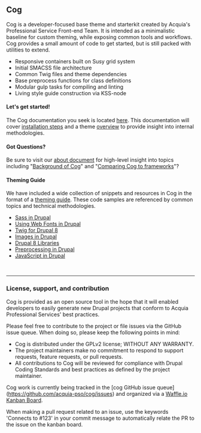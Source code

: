 ## Cog

Cog is a developer-focused base theme and starterkit created by Acquia's Professional Service Front-end Team. It is intended as a minimalistic baseline for custom theming, while exposing common tools and workflows. Cog provides a small amount of code to get started, but is still packed with utilities to extend.

* Responsive containers built on Susy grid system
* Initial SMACSS file architecture
* Common Twig files and theme dependencies
* Base preprocess functions for class definitions
* Modular gulp tasks for compiling and linting
* Living style guide construction via KSS-node


#### Let's get started!
The Cog documentation you seek is located [here](https://github.com/acquia-pso/cog/tree/8.x-1.x/STARTERKIT/README.md). This documentation will cover [installation steps](https://github.com/acquia-pso/cog/tree/8.x-1.x/STARTERKIT/README.md#installation) and a theme [overview](https://github.com/acquia-pso/cog/tree/8.x-1.x/STARTERKIT/README.md#overview) to provide insight into internal methodologies.

#### Got Questions? 

Be sure to visit our [about document](https://github.com/acquia-pso/cog/tree/8.x-1.x/STARTERKIT/_readme/about-cog.md) for high-level insight into topics including "[Background of Cog](https://github.com/acquia-pso/cog/tree/8.x-1.x/STARTERKIT/_readme/about-cog.md#created)" and "[Comparing Cog to frameworks](https://github.com/acquia-pso/cog/tree/8.x-1.x/STARTERKIT/_readme/about-cog.md#compare)"? 
<a name="created"></a> 


#### Theming Guide 

We have included a wide collection of snippets and resources in Cog in the format of a [theming guide](https://github.com/acquia-pso/cog/tree/8.x-1.x/STARTERKIT/_theming-guide). These code samples are referenced by common topics and technical methodologies. 

- <a href="https://github.com/acquia-pso/cog/blob/8.x-1.x/STARTERKIT/_theming-guide/sass.md">Sass in Drupal</a>
- <a href="https://github.com/acquia-pso/cog/blob/8.x-1.x/STARTERKIT/_theming-guide/fonts.md">Using Web Fonts in Drupal</a>
- <a href="https://github.com/acquia-pso/cog/blob/8.x-1.x/STARTERKIT/_theming-guide/twig.md">Twig for Drupal 8</a>
- <a href="https://github.com/acquia-pso/cog/blob/8.x-1.x/STARTERKIT/_theming-guide/images.md">Images in Drupal</a> 
- <a href="https://github.com/acquia-pso/cog/blob/8.x-1.x/STARTERKIT/_theming-guide/libraries.md">Drupal 8 Libraries</a>
- <a href="https://github.com/acquia-pso/cog/blob/8.x-1.x/STARTERKIT/_theming-guide/preprocessing.md">Preprocessing in Drupal</a>
- <a href="https://github.com/acquia-pso/cog/blob/8.x-1.x/STARTERKIT/_theming-guide/javascript.md">JavaScript in Drupal</a>





<br /> <hr />


### License, support, and contribution

Cog is provided as an open source tool in the hope that it will enabled
developers to easily generate new Drupal projects that conform to Acquia
Professional Services' best practices.

Please feel free to contribute to the project or file issues via the GitHub
issue queue. When doing so, please keep the following points in mind:

* Cog is distributed under the GPLv2 license; WITHOUT ANY WARRANTY.
* The project maintainers make no commitment to respond to support requests,
  feature requests, or pull requests.
* All contributions to Cog will be reviewed for compliance with Drupal Coding
  Standards and best practices as defined by the project maintainer.

Cog work is currently being tracked in the [cog GitHub issue queue]
(https://github.com/acquia-pso/cog/issues) and organized via a
[Waffle.io Kanban Board](https://waffle.io/acquia-pso/cog).

When making a pull request related to an issue, use the keywords 'Connects to #123' in your commit message to automatically relate the PR to the issue on the kanban board.
